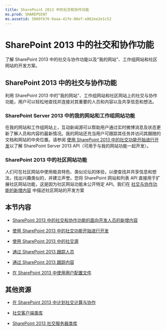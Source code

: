 ```yaml
---
title: SharePoint 2013 中的社交和协作功能
ms.prod: SHAREPOINT
ms.assetid: 5060f676-9aaa-41fe-88ef-e862ee2e1c52
---
```



# SharePoint 2013 中的社交和协作功能
了解 SharePoint 2013 中的社交与协作功能以及"我的网站"、工作组网站和社区网站的开发方案。
## SharePoint 2013 中的社交与协作功能

利用 SharePoint 2013 中的"我的网站"、工作组网站和社区网站上的社交与协作功能，用户可以轻松地查找并连接对其重要的人员和内容以及共享信息和想法。
  
    
    

### SharePoint Server 2013 中的我的网站和工作组网站功能
<a name="bkmk_Social"> </a>

在我的网站和工作组网站上，互动新闻源可以帮助用户通过实时微博消息及状态更新了解人员和内容的最新情况。我的网站还充当用户可跟踪其任务并访问其跟随的文档和网站的中央位置。请参阅 [使用 SharePoint 2013 中的社交功能开始进行开发](get-started-developing-with-social-features-in-sharepoint-2013.md)以了解 SharePoint Server 2013 API（可用于与我的网站功能一起开发）。 
  
    
    

### SharePoint 2013 中的社区网站功能
<a name="bkmk_Collab"> </a>

人们可在社区网站中使用极具特色、类似论坛的体验，以便查找并共享信息和想法，找出兴趣类似的，并建立声誉。您将 SharePoint 网站和列表 API 直接用于扩展社区网站功能，这是因为社区网站功能未公开特定 API。我们在  [社交与协作功能的新增内容](what-s-new-for-developers-in-social-and-collaboration-features-in-sharepoint-201.md#bkmk_Collab) 中描述社区网站的开发方案
  
    
    

## 本节内容
<a name="bkmk_InThisSection"> </a>


-  [SharePoint 2013 中的社交和协作功能的面向开发人员的新增内容](what-s-new-for-developers-in-social-and-collaboration-features-in-sharepoint-201.md)
    
  
-  [使用 SharePoint 2013 中的社交功能开始进行开发](get-started-developing-with-social-features-in-sharepoint-2013.md)
    
  
-  [使用 SharePoint 2013 中的社交源](work-with-social-feeds-in-sharepoint-2013.md)
    
  
-  [通过 SharePoint 2013 跟踪人员](follow-people-in-sharepoint-2013.md)
    
  
-  [通过 SharePoint 2013 跟踪内容](follow-content-in-sharepoint-2013.md)
    
  
-  [在 SharePoint 2013 中使用用户配置文件](work-with-user-profiles-in-sharepoint-2013.md)
    
  

## 其他资源
<a name="bk_addresources"> </a>


-  [在 SharePoint 2013 中计划社交计算与协作](http://technet.microsoft.com/zh-cn/library/ee662531%28office.15%29.aspx)
    
  
-  [社交客户端类库](http://msdn.microsoft.com/library/9cc3f70c-78ac-4d2d-b46e-77522ee5d937%28Office.15%29.aspx)
    
  
-  [SharePoint 2013 社交服务器类库](http://msdn.microsoft.com/library/87c5118c-ac0e-4bd9-a75f-7452a9eb0e41%28Office.15%29.aspx)
    
  

  
    
    


